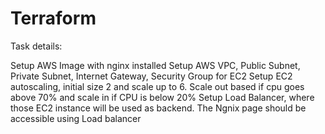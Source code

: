 # Terraform

Task details:

Setup AWS Image with nginx installed
Setup AWS VPC, Public Subnet, Private Subnet, Internet Gateway, Security Group for EC2
Setup EC2 autoscaling, initial size 2 and scale up to 6. Scale out based if cpu goes above 70% and scale in if CPU is below 20%
Setup Load Balancer, where those EC2 instance will be used as backend.
The Ngnix page should be accessible using Load balancer
